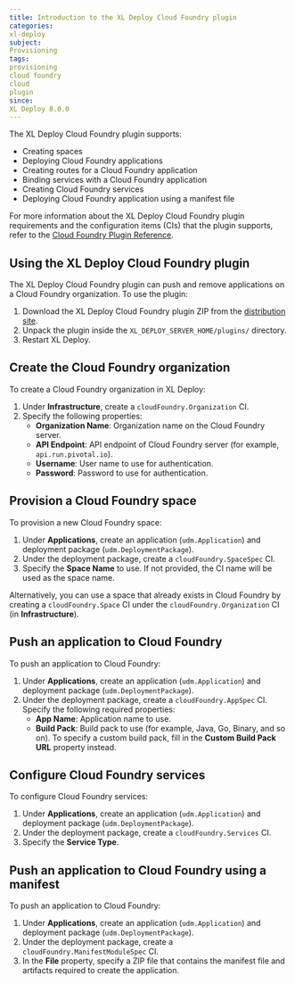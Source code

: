 ```yaml
---
title: Introduction to the XL Deploy Cloud Foundry plugin
categories:
xl-deploy
subject:
Provisioning
tags:
provisioning
cloud foundry
cloud
plugin
since:
XL Deploy 8.0.0
---
```


The XL Deploy Cloud Foundry plugin supports:

* Creating spaces
* Deploying Cloud Foundry applications
* Creating routes for a Cloud Foundry application
* Binding services with a Cloud Foundry application
* Creating Cloud Foundry services
* Deploying Cloud Foundry application using a manifest file

For more information about the XL Deploy Cloud Foundry plugin requirements and the configuration items (CIs) that the plugin supports, refer to the [Cloud Foundry Plugin Reference](/xl-deploy-xld-cloud-foundry-plugin/latest/cfPluginManual.html).

## Using the XL Deploy Cloud Foundry plugin

The XL Deploy Cloud Foundry plugin can push and remove applications on a Cloud Foundry organization. To use the plugin:

1. Download the XL Deploy Cloud Foundry plugin ZIP from the [distribution site](https://dist.xebialabs.com/customer/xl-deploy/plugins/xld-cloud-foundry-plugin).
1. Unpack the plugin inside the `XL_DEPLOY_SERVER_HOME/plugins/` directory.
1. Restart XL Deploy.

## Create the Cloud Foundry organization

To create a Cloud Foundry organization in XL Deploy:

1. Under **Infrastructure**, create a `cloudFoundry.Organization` CI.
2. Specify the following properties:
    * **Organization Name**: Organization name on the Cloud Foundry server.
    * **API Endpoint**: API endpoint of Cloud Foundry server (for example, `api.run.pivotal.io`).
    * **Username**: User name to use for authentication.
    * **Password**: Password to use for authentication.

## Provision a Cloud Foundry space

To provision a new Cloud Foundry space:

1. Under **Applications**, create an application (`udm.Application`) and deployment package (`udm.DeploymentPackage`).
2. Under the deployment package, create a `cloudFoundry.SpaceSpec` CI.
3. Specify the **Space Name** to use. If not provided, the CI name will be used as the space name.

Alternatively, you can use a space that already exists in Cloud Foundry by creating a `cloudFoundry.Space` CI under the `cloudFoundry.Organization` CI (in **Infrastructure**).

##  Push an application to Cloud Foundry

To push an application to Cloud Foundry:

1. Under **Applications**, create an application (`udm.Application`) and deployment package (`udm.DeploymentPackage`).
2. Under the deployment package, create a `cloudFoundry.AppSpec` CI. Specify the following required properties:
    * **App Name**: Application name to use.
    * **Build Pack**: Build pack to use (for example, Java, Go, Binary, and so on). To specify a custom build pack, fill in the **Custom Build Pack URL** property instead.

## Configure Cloud Foundry services

To configure Cloud Foundry services:

1. Under **Applications**, create an application (`udm.Application`) and deployment package (`udm.DeploymentPackage`).
2. Under the deployment package, create a `cloudFoundry.Services` CI.
3. Specify the **Service Type**.

## Push an application to Cloud Foundry using a manifest

To push an application to Cloud Foundry:

1. Under **Applications**, create an application (`udm.Application`) and deployment package (`udm.DeploymentPackage`).
2. Under the deployment package, create a `cloudFoundry.ManifestModuleSpec` CI.
3. In the **File** property, specify a ZIP file that contains the manifest file and artifacts required to create the application.
